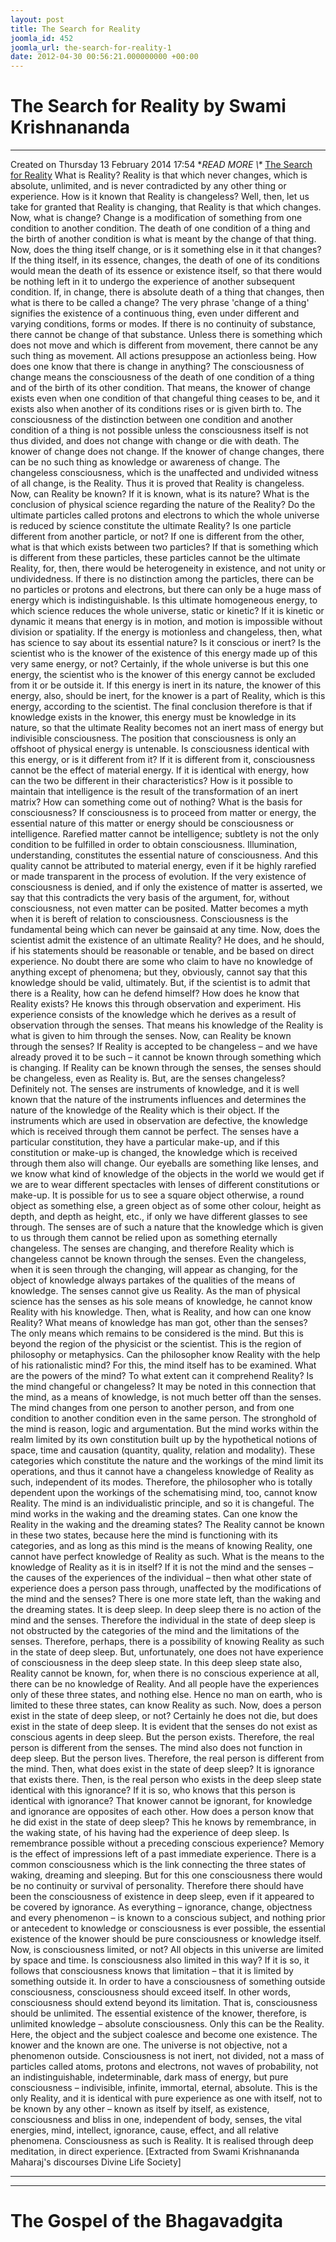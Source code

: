 ```yaml
---
layout: post
title: The Search for Reality
joomla_id: 452
joomla_url: the-search-for-reality-1
date: 2012-04-30 00:56:21.000000000 +00:00
---
```

# The Search for Reality by Swami Krishnananda
* * *
Created on Thursday 13 February 2014 17:54
**READ MORE \\\** [The Search for Reality](http://www.swami-krishnananda.org/disc/disc_42.html)
What is Reality? Reality is that which never changes, which is absolute, unlimited, and is never contradicted by any other thing or experience. How is it known that Reality is changeless? Well, then, let us take for granted that Reality is changing, that Reality is that which changes. Now, what is change? Change is a modification of something from one condition to another condition. The death of one condition of a thing and the birth of another condition is what is meant by the change of that thing. Now, does the thing itself change, or is it something else in it that changes? If the thing itself, in its essence, changes, the death of one of its conditions would mean the death of its essence or existence itself, so that there would be nothing left in it to undergo the experience of another subsequent condition. If, in change, there is absolute death of a thing that changes, then what is there to be called a change? The very phrase 'change of a thing' signifies the existence of a continuous thing, even under different and varying conditions, forms or modes. If there is no continuity of substance, there cannot be change of that substance. Unless there is something which does not move and which is different from movement, there cannot be any such thing as movement. All actions presuppose an actionless being. How does one know that there is change in anything? The consciousness of change means the consciousness of the death of one condition of a thing and of the birth of its other condition. That means, the knower of change exists even when one condition of that changeful thing ceases to be, and it exists also when another of its conditions rises or is given birth to. The consciousness of the distinction between one condition and another condition of a thing is not possible unless the consciousness itself is not thus divided, and does not change with change or die with death. The knower of change does not change. If the knower of change changes, there can be no such thing as knowledge or awareness of change. The changeless consciousness, which is the unaffected and undivided witness of all change, is the Reality. Thus it is proved that Reality is changeless.
Now, can Reality be known? If it is known, what is its nature? What is the conclusion of physical science regarding the nature of the Reality? Do the ultimate particles called protons and electrons to which the whole universe is reduced by science constitute the ultimate Reality? Is one particle different from another particle, or not? If one is different from the other, what is that which exists between two particles? If that is something which is different from these particles, these particles cannot be the ultimate Reality, for, then, there would be heterogeneity in existence, and not unity or undividedness. If there is no distinction among the particles, there can be no particles or protons and electrons, but there can only be a huge mass of energy which is indistinguishable. Is this ultimate homogeneous energy, to which science reduces the whole universe, static or kinetic? If it is kinetic or dynamic it means that energy is in motion, and motion is impossible without division or spatiality. If the energy is motionless and changeless, then, what has science to say about its essential nature? Is it conscious or inert? Is the scientist who is the knower of the existence of this energy made up of this very same energy, or not? Certainly, if the whole universe is but this one energy, the scientist who is the knower of this energy cannot be excluded from it or be outside it. If this energy is inert in its nature, the knower of this energy, also, should be inert, for the knower is a part of Reality, which is this energy, according to the scientist. The final conclusion therefore is that if knowledge exists in the knower, this energy must be knowledge in its nature, so that the ultimate Reality becomes not an inert mass of energy but indivisible consciousness.
The position that consciousness is only an offshoot of physical energy is untenable. Is consciousness identical with this energy, or is it different from it? If it is different from it, consciousness cannot be the effect of material energy. If it is identical with energy, how can the two be different in their characteristics? How is it possible to maintain that intelligence is the result of the transformation of an inert matrix? How can something come out of nothing? What is the basis for consciousness? If consciousness is to proceed from matter or energy, the essential nature of this matter or energy should be consciousness or intelligence. Rarefied matter cannot be intelligence; subtlety is not the only condition to be fulfilled in order to obtain consciousness. Illumination, understanding, constitutes the essential nature of consciousness. And this quality cannot be attributed to material energy, even if it be highly rarefied or made transparent in the process of evolution. If the very existence of consciousness is denied, and if only the existence of matter is asserted, we say that this contradicts the very basis of the argument, for, without consciousness, not even matter can be posited. Matter becomes a myth when it is bereft of relation to consciousness. Consciousness is the fundamental being which can never be gainsaid at any time.
Now, does the scientist admit the existence of an ultimate Reality? He does, and he should, if his statements should be reasonable or tenable, and be based on direct experience. No doubt there are some who claim to have no knowledge of anything except of phenomena; but they, obviously, cannot say that this knowledge should be valid, ultimately. But, if the scientist is to admit that there is a Reality, how can he defend himself? How does he know that Reality exists? He knows this through observation and experiment. His experience consists of the knowledge which he derives as a result of observation through the senses. That means his knowledge of the Reality is what is given to him through the senses. Now, can Reality be known through the senses? If Reality is accepted to be changeless – and we have already proved it to be such – it cannot be known through something which is changing. If Reality can be known through the senses, the senses should be changeless, even as Reality is. But, are the senses changeless? Definitely not. The senses are instruments of knowledge, and it is well known that the nature of the instruments influences and determines the nature of the knowledge of the Reality which is their object. If the instruments which are used in observation are defective, the knowledge which is received through them cannot be perfect. The senses have a particular constitution, they have a particular make-up, and if this constitution or make-up is changed, the knowledge which is received through them also will change. Our eyeballs are something like lenses, and we know what kind of knowledge of the objects in the world we would get if we are to wear different spectacles with lenses of different constitutions or make-up. It is possible for us to see a square object otherwise, a round object as something else, a green object as of some other colour, height as depth, and depth as height, etc., if only we have different glasses to see through. The senses are of such a nature that the knowledge which is given to us through them cannot be relied upon as something eternally changeless. The senses are changing, and therefore Reality which is changeless cannot be known through the senses. Even the changeless, when it is seen through the changing, will appear as changing, for the object of knowledge always partakes of the qualities of the means of knowledge. The senses cannot give us Reality. As the man of physical science has the senses as his sole means of knowledge, he cannot know Reality with his knowledge.
Then, what is Reality, and how can one know Reality? What means of knowledge has man got, other than the senses? The only means which remains to be considered is the mind. But this is beyond the region of the physicist or the scientist. This is the region of philosophy or metaphysics. Can the philosopher know Reality with the help of his rationalistic mind? For this, the mind itself has to be examined. What are the powers of the mind? To what extent can it comprehend Reality? Is the mind changeful or changeless? It may be noted in this con­nection that the mind, as a means of knowledge, is not much better off than the senses. The mind changes from one person to another person, and from one condition to another condition even in the same person. The stronghold of the mind is reason, logic and argumentation. But the mind works within the realm limited by its own constitution built up by the hypothetical notions of space, time and causation (quantity, quality, relation and modality). These categories which constitute the nature and the workings of the mind limit its operations, and thus it cannot have a changeless knowledge of Reality as such, independent of its modes. Therefore, the philosopher who is totally dependent upon the workings of the schematising mind, too, cannot know Reality. The mind is an individualistic principle, and so it is changeful. The mind works in the waking and the dreaming states. Can one know the Reality in the waking and the dreaming states? The Reality cannot be known in these two states, because here the mind is functioning with its categories, and as long as this mind is the means of knowing Reality, one cannot have perfect knowledge of Reality as such.
What is the means to the knowledge of Reality as it is in itself? If it is not the mind and the senses – the causes of the experiences of the individual – then what other state of experience does a person pass through, unaffected by the modifications of the mind and the senses? There is one more state left, than the waking and the dreaming states. It is deep sleep. In deep sleep there is no action of the mind and the senses. Therefore the individual in the state of deep sleep is not obstructed by the categories of the mind and the limitations of the senses. Therefore, perhaps, there is a possibility of knowing Reality as such in the state of deep sleep. But, unfortunately, one does not have experience of consciousness in the deep sleep state. In this deep sleep state also, Reality cannot be known, for, when there is no conscious experience at all, there can be no knowledge of Reality. And all people have the experiences only of these three states, and nothing else. Hence no man on earth, who is limited to these three states, can know Reality as such.
Now, does a person exist in the state of deep sleep, or not? Certainly he does not die, but does exist in the state of deep sleep. It is evident that the senses do not exist as conscious agents in deep sleep. But the person exists. Therefore, the real person is different from the senses. The mind also does not function in deep sleep. But the person lives. Therefore, the real person is different from the mind. Then, what does exist in the state of deep sleep? It is ignorance that exists there. Then, is the real person who exists in the deep sleep state identical with this ignorance? If it is so, who knows that this person is identical with ignorance? That knower cannot be ignorant, for knowledge and ignorance are opposites of each other. How does a person know that he did exist in the state of deep sleep? This he knows by remembrance, in the waking state, of his having had the experience of deep sleep. Is remembrance possible without a preceding conscious experience? Memory is the effect of impressions left of a past immediate experience. There is a common consciousness which is the link connecting the three states of waking, dreaming and sleeping. But for this one consciousness there would be no continuity or survival of personality. Therefore there should have been the consciousness of existence in deep sleep, even if it appeared to be covered by ignorance. As everything – ignorance, change, objectness and every phenomenon – is known to a conscious subject, and nothing prior or antecedent to knowledge or consciousness is ever possible, the essential existence of the knower should be pure consciousness or knowledge itself.
Now, is consciousness limited, or not? All objects in this universe are limited by space and time. Is consciousness also limited in this way? If it is so, it follows that consciousness knows that limitation – that it is limited by something outside it. In order to have a consciousness of something outside consciousness, consciousness should exceed itself. In other words, consciousness should extend beyond its limitation. That is, consciousness should be unlimited. The essential existence of the knower, therefore, is unlimited knowledge – absolute consciousness. Only this can be the Reality. Here, the object and the subject coalesce and become one existence. The knower and the known are one. The universe is not objective, not a phenomenon outside. Consciousness is not inert, not divided, not a mass of particles called atoms, protons and electrons, not waves of probability, not an indistinguishable, indeterminable, dark mass of energy, but pure consciousness – indivisible, infinite, immortal, eternal, absolute. This is the only Reality, and it is identical with pure experience as one with itself, not to be known by any other – known as itself by itself, as existence, consciousness and bliss in one, independent of body, senses, the vital energies, mind, intellect, ignorance, cause, effect, and all relative phenomena. Consciousness as such is Reality. It is realised through deep meditation, in direct experience.
[Extracted from Swami Krishnananda Maharaj's discourses Divine Life Society]
* * *
* * *
# The Gospel of the Bhagavadgita
